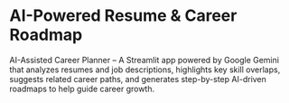 # AI-Powered Resume & Career Roadmap
AI-Assisted Career Planner – A Streamlit app powered by Google Gemini that analyzes resumes and job descriptions, highlights key skill overlaps, suggests related career paths, and generates step-by-step AI-driven roadmaps to help guide career growth.
